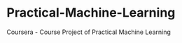 Practical-Machine-Learning
==========================

Coursera - Course Project of Practical Machine Learning
